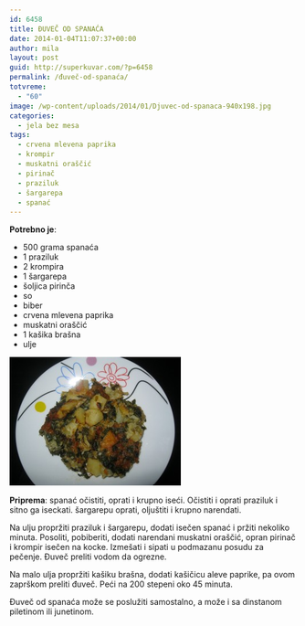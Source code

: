 ```yaml
---
id: 6458
title: ĐUVEČ OD SPANAĆA
date: 2014-01-04T11:07:37+00:00
author: mila
layout: post
guid: http://superkuvar.com/?p=6458
permalink: /đuveč-od-spanaća/
totvreme:
  - "60"
image: /wp-content/uploads/2014/01/Djuvec-od-spanaca-940x198.jpg
categories:
  - jela bez mesa
tags:
  - crvena mlevena paprika
  - krompir
  - muskatni oraščić
  - pirinač
  - praziluk
  - šargarepa
  - spanać
---
```

**Potrebno je**:

  * 500 grama spanaća
  * 1 praziluk
  * 2 krompira
  * 1 šargarepa
  * šoljica pirinča
  * so
  * biber
  * crvena mlevena paprika
  * muskatni oraščić
  * 1 kašika brašna
  * ulje

[<img class="alignnone size-medium wp-image-6460" src="/wp-content/uploads/2014/01/Djuvec-od-spanaca-300x225.jpg" alt="Djuvec od spanaca" width="300" height="225" />](/wp-content/uploads/2014/01/Djuvec-od-spanaca.jpg)

**Priprema**: spanać očistiti, oprati i krupno iseći. Očistiti i oprati praziluk i sitno ga iseckati. šargarepu oprati, oljuštiti i krupno narendati.

Na ulju propržiti praziluk i šargarepu, dodati isečen spanać i pržiti nekoliko minuta. Posoliti, pobiberiti, dodati narendani muskatni oraščić, opran pirinač i krompir isečen na kocke. Izmešati i sipati u podmazanu posudu za pečenje. Đuveč preliti vodom da ogrezne.

Na malo ulja propržiti kašiku brašna, dodati kašičicu aleve paprike, pa ovom zaprškom preliti đuveč. Peći na 200 stepeni oko 45 minuta.

Đuveč od spanaća može se poslužiti samostalno, a može i sa dinstanom piletinom ili junetinom.